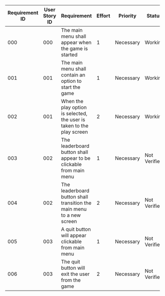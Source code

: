 | Requirement ID | User Story ID | Requirement                                        | Effort | Priority  | Status   |
|----------------|---------------|----------------------------------------------------|--------|-----------|----------|
| 000              | 000             | The main menu shall appear when the game is started | 1      | Necessary | Working |
| 001              | 001             | The main menu shall contain an option to start the game           | 1      | Necessary | Working    |
| 002              | 001             | When the play option is selected, the user is taken to the play screen  | 2      | Necessary | Working |
| 003              | 002             | The leaderboard button shall appear to be clickable from main menu    | 1      | Necessary | Not Verified |
| 004              | 002             | The leaderboard button shall transition the main menu to a new screen | 2      | Necessary | Not Verified |
| 005              | 003             | A quit button will appear clickable from main menu                    | 1      | Necessary | Not Verified |
| 006              | 003             | The quit button will exit the user from the game                      | 2      | Necessary | Not Verified |
